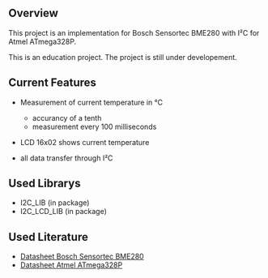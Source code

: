 ## Overview
This project is an implementation for Bosch Sensortec BME280 with I²C for Atmel ATmega328P.

This is an education project. The project is still under developement.

## Current Features
- Measurement of current temperature in °C
    - accurancy of a tenth
    - measurement every 100 milliseconds

- LCD 16x02 shows current temperature

- all data transfer through I²C

## Used Librarys
- I2C_LIB (in package)
- I2C_LCD_LIB (in package)

## Used Literature
- [Datasheet Bosch Sensortec BME280](https://ae-bst.resource.bosch.com/media/_tech/media/datasheets/BST-BME280-DS002.pdf)
- [Datasheet Atmel ATmega328P](https://ww1.microchip.com/downloads/en/DeviceDoc/ATmega48A-PA-88A-PA-168A-PA-328-P-DS-DS40002061A.pdf)
